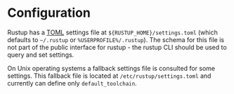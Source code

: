 # Configuration

Rustup has a [TOML](https://github.com/toml-lang/toml) settings file at
`${RUSTUP_HOME}/settings.toml` (which defaults to `~/.rustup` or
`%USERPROFILE%/.rustup`). The schema for this file is not part of the public
interface for rustup - the rustup CLI should be used to query and set settings.

On Unix operating systems a fallback settings file is consulted for some
settings. This fallback file is located at `/etc/rustup/settings.toml` and
currently can define only `default_toolchain`.
